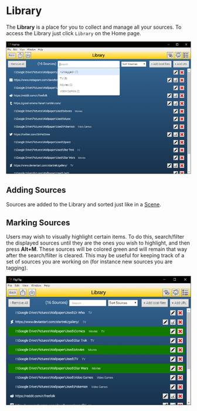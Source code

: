 # Library
The **Library** is a place for you to collect and manage all your sources. To access the Library just click `Library` on the Home page.

![](doc_images/library.png)

## Adding Sources
Sources are added to the Library and sorted just like in a [Scene](sources.md#modifying-sources).

## Marking Sources
Users may wish to visually highlight certain items. To do this, search/filter the displayed sources until they are 
the ones you wish to highlight, and then press **Alt+M**. These sources will be colored green and will remain that 
way after the search/filter is cleared. This may be useful for keeping track of a set of sources you are working on 
(for instance new sources you are tagging). 

![](doc_images/library_marked.png)